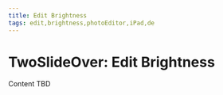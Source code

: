 ```yaml
---
title: Edit Brightness
tags: edit,brightness,photoEditor,iPad,de
---
```


# TwoSlideOver: Edit Brightness

Content TBD
